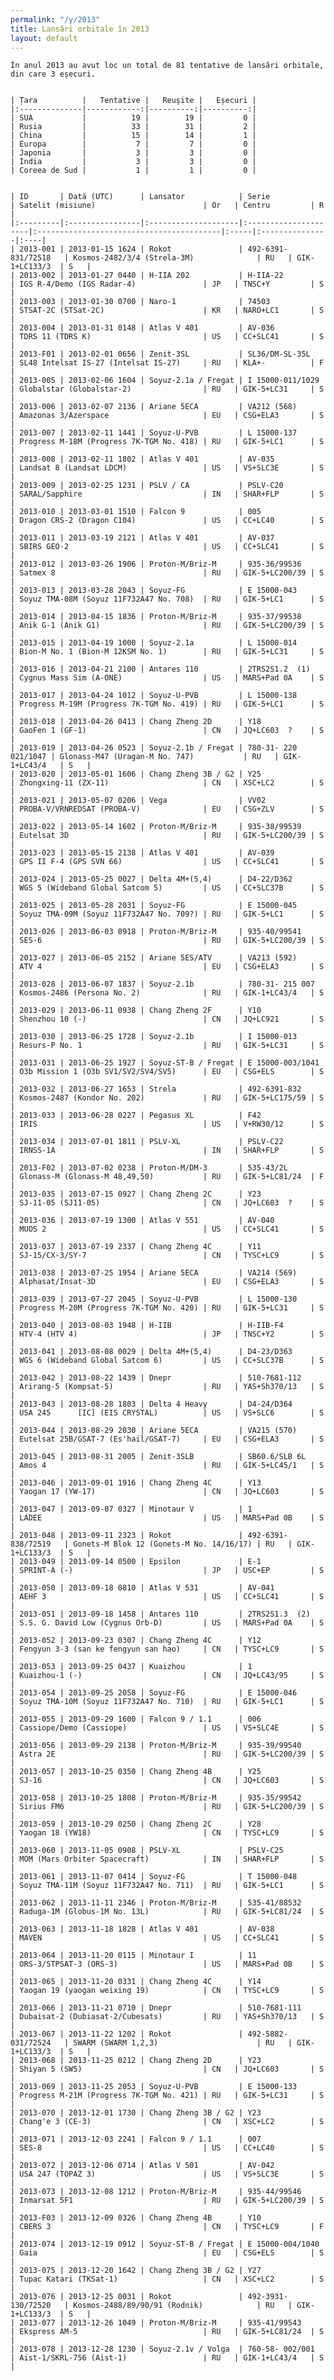 ```yaml
---
permalink: "/y/2013"
title: Lansări orbitale în 2013
layout: default
---
```


    În anul 2013 au avut loc un total de 81 tentative de lansări orbitale, din care 3 eșecuri.
    
    
    | Țara          |   Tentative |   Reușite |   Eșecuri |
    |:--------------|------------:|----------:|----------:|
    | SUA           |          19 |        19 |         0 |
    | Rusia         |          33 |        31 |         2 |
    | China         |          15 |        14 |         1 |
    | Europa        |           7 |         7 |         0 |
    | Japonia       |           3 |         3 |         0 |
    | India         |           3 |         3 |         0 |
    | Coreea de Sud |           1 |         1 |         0 |
    
    
    | ID       | Dată (UTC)      | Lansator            | Serie                | Satelit (misiune)                        | Or   | Centru         | R   |
    |:---------|:----------------|:--------------------|:---------------------|:-----------------------------------------|:-----|:---------------|:----|
    | 2013-001 | 2013-01-15 1624 | Rokot               | 492-6391-831/72518   | Kosmos-2482/3/4 (Strela-3M)              | RU   | GIK-1+LC133/3  | S   |
    | 2013-002 | 2013-01-27 0440 | H-IIA 202           | H-IIA-22             | IGS R-4/Demo (IGS Radar-4)               | JP   | TNSC+Y         | S   |
    | 2013-003 | 2013-01-30 0700 | Naro-1              | 74503                | STSAT-2C (STSat-2C)                      | KR   | NARO+LC1       | S   |
    | 2013-004 | 2013-01-31 0148 | Atlas V 401         | AV-036               | TDRS 11 (TDRS K)                         | US   | CC+SLC41       | S   |
    | 2013-F01 | 2013-02-01 0656 | Zenit-3SL           | SL36/DM-SL-35L       | SL48 Intelsat IS-27 (Intelsat IS-27)     | RU   | KLA+-          | F   |
    | 2013-005 | 2013-02-06 1604 | Soyuz-2.1a / Fregat | I 15000-011/1029     | Globalstar (Globalstar-2)                | RU   | GIK-5+LC31     | S   |
    | 2013-006 | 2013-02-07 2136 | Ariane 5ECA         | VA212 (568)          | Amazonas 3/Azerspace                     | EU   | CSG+ELA3       | S   |
    | 2013-007 | 2013-02-11 1441 | Soyuz-U-PVB         | L 15000-137          | Progress M-18M (Progress 7K-TGM No. 418) | RU   | GIK-5+LC1      | S   |
    | 2013-008 | 2013-02-11 1802 | Atlas V 401         | AV-035               | Landsat 8 (Landsat LDCM)                 | US   | VS+SLC3E       | S   |
    | 2013-009 | 2013-02-25 1231 | PSLV / CA           | PSLV-C20             | SARAL/Sapphire                           | IN   | SHAR+FLP       | S   |
    | 2013-010 | 2013-03-01 1510 | Falcon 9            | 005                  | Dragon CRS-2 (Dragon C104)               | US   | CC+LC40        | S   |
    | 2013-011 | 2013-03-19 2121 | Atlas V 401         | AV-037               | SBIRS GEO-2                              | US   | CC+SLC41       | S   |
    | 2013-012 | 2013-03-26 1906 | Proton-M/Briz-M     | 935-36/99536         | Satmex 8                                 | RU   | GIK-5+LC200/39 | S   |
    | 2013-013 | 2013-03-28 2043 | Soyuz-FG            | E 15000-043          | Soyuz TMA-08M (Soyuz 11F732A47 No. 708)  | RU   | GIK-5+LC1      | S   |
    | 2013-014 | 2013-04-15 1836 | Proton-M/Briz-M     | 935-37/99538         | Anik G-1 (Anik G1)                       | RU   | GIK-5+LC200/39 | S   |
    | 2013-015 | 2013-04-19 1000 | Soyuz-2.1a          | L 15000-014          | Bion-M No. 1 (Bion-M 12KSM No. 1)        | RU   | GIK-5+LC31     | S   |
    | 2013-016 | 2013-04-21 2100 | Antares 110         | 2TRS2S1.2  (1)       | Cygnus Mass Sim (A-ONE)                  | US   | MARS+Pad 0A    | S   |
    | 2013-017 | 2013-04-24 1012 | Soyuz-U-PVB         | L 15000-138          | Progress M-19M (Progress 7K-TGM No. 419) | RU   | GIK-5+LC1      | S   |
    | 2013-018 | 2013-04-26 0413 | Chang Zheng 2D      | Y18                  | GaoFen 1 (GF-1)                          | CN   | JQ+LC603  ?    | S   |
    | 2013-019 | 2013-04-26 0523 | Soyuz-2.1b / Fregat | 780-31- 220 021/1047 | Glonass-M47 (Uragan-M No. 747)           | RU   | GIK-1+LC43/4   | S   |
    | 2013-020 | 2013-05-01 1606 | Chang Zheng 3B / G2 | Y25                  | Zhongxing-11 (ZX-11)                     | CN   | XSC+LC2        | S   |
    | 2013-021 | 2013-05-07 0206 | Vega                | VV02                 | PROBA-V/VRNREDSAT (PROBA-V)              | EU   | CSG+ZLV        | S   |
    | 2013-022 | 2013-05-14 1602 | Proton-M/Briz-M     | 935-38/99539         | Eutelsat 3D                              | RU   | GIK-5+LC200/39 | S   |
    | 2013-023 | 2013-05-15 2138 | Atlas V 401         | AV-039               | GPS II F-4 (GPS SVN 66)                  | US   | CC+SLC41       | S   |
    | 2013-024 | 2013-05-25 0027 | Delta 4M+(5,4)      | D4-22/D362           | WGS 5 (Wideband Global Satcom 5)         | US   | CC+SLC37B      | S   |
    | 2013-025 | 2013-05-28 2031 | Soyuz-FG            | E 15000-045          | Soyuz TMA-09M (Soyuz 11F732A47 No. 709?) | RU   | GIK-5+LC1      | S   |
    | 2013-026 | 2013-06-03 0918 | Proton-M/Briz-M     | 935-40/99541         | SES-6                                    | RU   | GIK-5+LC200/39 | S   |
    | 2013-027 | 2013-06-05 2152 | Ariane 5ES/ATV      | VA213 (592)          | ATV 4                                    | EU   | CSG+ELA3       | S   |
    | 2013-028 | 2013-06-07 1837 | Soyuz-2.1b          | 780-31- 215 007      | Kosmos-2486 (Persona No. 2)              | RU   | GIK-1+LC43/4   | S   |
    | 2013-029 | 2013-06-11 0938 | Chang Zheng 2F      | Y10                  | Shenzhou 10 (-)                          | CN   | JQ+LC921       | S   |
    | 2013-030 | 2013-06-25 1728 | Soyuz-2.1b          | I 15000-013          | Resurs-P No. 1                           | RU   | GIK-5+LC31     | S   |
    | 2013-031 | 2013-06-25 1927 | Soyuz-ST-B / Fregat | E 15000-003/1041     | O3b Mission 1 (O3b SV1/SV2/SV4/SV5)      | EU   | CSG+ELS        | S   |
    | 2013-032 | 2013-06-27 1653 | Strela              | 492-6391-832         | Kosmos-2487 (Kondor No. 202)             | RU   | GIK-5+LC175/59 | S   |
    | 2013-033 | 2013-06-28 0227 | Pegasus XL          | F42                  | IRIS                                     | US   | V+RW30/12      | S   |
    | 2013-034 | 2013-07-01 1811 | PSLV-XL             | PSLV-C22             | IRNSS-1A                                 | IN   | SHAR+FLP       | S   |
    | 2013-F02 | 2013-07-02 0238 | Proton-M/DM-3       | 535-43/2L            | Glonass-M (Glonass-M 48,49,50)           | RU   | GIK-5+LC81/24  | F   |
    | 2013-035 | 2013-07-15 0927 | Chang Zheng 2C      | Y23                  | SJ-11-05 (SJ11-05)                       | CN   | JQ+LC603  ?    | S   |
    | 2013-036 | 2013-07-19 1300 | Atlas V 551         | AV-040               | MUOS 2                                   | US   | CC+SLC41       | S   |
    | 2013-037 | 2013-07-19 2337 | Chang Zheng 4C      | Y11                  | SJ-15/CX-3/SY-7                          | CN   | TYSC+LC9       | S   |
    | 2013-038 | 2013-07-25 1954 | Ariane 5ECA         | VA214 (569)          | Alphasat/Insat-3D                        | EU   | CSG+ELA3       | S   |
    | 2013-039 | 2013-07-27 2045 | Soyuz-U-PVB         | L 15000-130          | Progress M-20M (Progress 7K-TGM No. 420) | RU   | GIK-5+LC31     | S   |
    | 2013-040 | 2013-08-03 1948 | H-IIB               | H-IIB-F4             | HTV-4 (HTV 4)                            | JP   | TNSC+Y2        | S   |
    | 2013-041 | 2013-08-08 0029 | Delta 4M+(5,4)      | D4-23/D363           | WGS 6 (Wideband Global Satcom 6)         | US   | CC+SLC37B      | S   |
    | 2013-042 | 2013-08-22 1439 | Dnepr               | 510-7681-112         | Arirang-5 (Kompsat-5)                    | RU   | YAS+Sh370/13   | S   |
    | 2013-043 | 2013-08-28 1803 | Delta 4 Heavy       | D4-24/D364           | USA 245      [IC] (EIS CRYSTAL)          | US   | VS+SLC6        | S   |
    | 2013-044 | 2013-08-29 2030 | Ariane 5ECA         | VA215 (570)          | Eutelsat 25B/GSAT-7 (Es'hail/GSAT-7)     | EU   | CSG+ELA3       | S   |
    | 2013-045 | 2013-08-31 2005 | Zenit-3SLB          | SB60.6/SLB 6L        | Amos 4                                   | RU   | GIK-5+LC45/1   | S   |
    | 2013-046 | 2013-09-01 1916 | Chang Zheng 4C      | Y13                  | Yaogan 17 (YW-17)                        | CN   | JQ+LC603       | S   |
    | 2013-047 | 2013-09-07 0327 | Minotaur V          | 1                    | LADEE                                    | US   | MARS+Pad 0B    | S   |
    | 2013-048 | 2013-09-11 2323 | Rokot               | 492-6391-838/72519   | Gonets-M Blok 12 (Gonets-M No. 14/16/17) | RU   | GIK-1+LC133/3  | S   |
    | 2013-049 | 2013-09-14 0500 | Epsilon             | E-1                  | SPRINT-A (-)                             | JP   | USC+EP         | S   |
    | 2013-050 | 2013-09-18 0810 | Atlas V 531         | AV-041               | AEHF 3                                   | US   | CC+SLC41       | S   |
    | 2013-051 | 2013-09-18 1458 | Antares 110         | 2TRS2S1.3  (2)       | S.S. G. David Low (Cygnus Orb-D)         | US   | MARS+Pad 0A    | S   |
    | 2013-052 | 2013-09-23 0307 | Chang Zheng 4C      | Y12                  | Fengyun 3-3 (san ke fengyun san hao)     | CN   | TYSC+LC9       | S   |
    | 2013-053 | 2013-09-25 0437 | Kuaizhou            | 1                    | Kuaizhou-1 (-)                           | CN   | JQ+LC43/95     | S   |
    | 2013-054 | 2013-09-25 2058 | Soyuz-FG            | E 15000-046          | Soyuz TMA-10M (Soyuz 11F732A47 No. 710)  | RU   | GIK-5+LC1      | S   |
    | 2013-055 | 2013-09-29 1600 | Falcon 9 / 1.1      | 006                  | Cassiope/Demo (Cassiope)                 | US   | VS+SLC4E       | S   |
    | 2013-056 | 2013-09-29 2138 | Proton-M/Briz-M     | 935-39/99540         | Astra 2E                                 | RU   | GIK-5+LC200/39 | S   |
    | 2013-057 | 2013-10-25 0350 | Chang Zheng 4B      | Y25                  | SJ-16                                    | CN   | JQ+LC603       | S   |
    | 2013-058 | 2013-10-25 1808 | Proton-M/Briz-M     | 935-35/99542         | Sirius FM6                               | RU   | GIK-5+LC200/39 | S   |
    | 2013-059 | 2013-10-29 0250 | Chang Zheng 2C      | Y28                  | Yaogan 18 (YW18)                         | CN   | TYSC+LC9       | S   |
    | 2013-060 | 2013-11-05 0908 | PSLV-XL             | PSLV-C25             | MOM (Mars Orbiter Spacecraft)            | IN   | SHAR+FLP       | S   |
    | 2013-061 | 2013-11-07 0414 | Soyuz-FG            | T 15000-048          | Soyuz TMA-11M (Soyuz 11F732A47 No. 711)  | RU   | GIK-5+LC1      | S   |
    | 2013-062 | 2013-11-11 2346 | Proton-M/Briz-M     | 535-41/88532         | Raduga-1M (Globus-1M No. 13L)            | RU   | GIK-5+LC81/24  | S   |
    | 2013-063 | 2013-11-18 1828 | Atlas V 401         | AV-038               | MAVEN                                    | US   | CC+SLC41       | S   |
    | 2013-064 | 2013-11-20 0115 | Minotaur I          | 11                   | ORS-3/STPSAT-3 (ORS-3)                   | US   | MARS+Pad 0B    | S   |
    | 2013-065 | 2013-11-20 0331 | Chang Zheng 4C      | Y14                  | Yaogan 19 (yaogan weixing 19)            | CN   | TYSC+LC9       | S   |
    | 2013-066 | 2013-11-21 0710 | Dnepr               | 510-7681-111         | Dubaisat-2 (Dubiasat-2/Cubesats)         | RU   | YAS+Sh370/13   | S   |
    | 2013-067 | 2013-11-22 1202 | Rokot               | 492-5882-031/72524   | SWARM (SWARM 1,2,3)                      | RU   | GIK-1+LC133/3  | S   |
    | 2013-068 | 2013-11-25 0212 | Chang Zheng 2D      | Y23                  | Shiyan 5 (SW5)                           | CN   | JQ+LC603       | S   |
    | 2013-069 | 2013-11-25 2053 | Soyuz-U-PVB         | E 15000-133          | Progress M-21M (Progress 7K-TGM No. 421) | RU   | GIK-5+LC31     | S   |
    | 2013-070 | 2013-12-01 1730 | Chang Zheng 3B / G2 | Y23                  | Chang'e 3 (CE-3)                         | CN   | XSC+LC2        | S   |
    | 2013-071 | 2013-12-03 2241 | Falcon 9 / 1.1      | 007                  | SES-8                                    | US   | CC+LC40        | S   |
    | 2013-072 | 2013-12-06 0714 | Atlas V 501         | AV-042               | USA 247 (TOPAZ 3)                        | US   | VS+SLC3E       | S   |
    | 2013-073 | 2013-12-08 1212 | Proton-M/Briz-M     | 935-44/99546         | Inmarsat 5F1                             | RU   | GIK-5+LC200/39 | S   |
    | 2013-F03 | 2013-12-09 0326 | Chang Zheng 4B      | Y10                  | CBERS 3                                  | CN   | TYSC+LC9       | F   |
    | 2013-074 | 2013-12-19 0912 | Soyuz-ST-B / Fregat | E 15000-004/1040     | Gaia                                     | EU   | CSG+ELS        | S   |
    | 2013-075 | 2013-12-20 1642 | Chang Zheng 3B / G2 | Y27                  | Tupac Katari (TKSat-1)                   | CN   | XSC+LC2        | S   |
    | 2013-076 | 2013-12-25 0031 | Rokot               | 492-3931-130/72520   | Kosmos-2488/89/90/91 (Rodnik)            | RU   | GIK-1+LC133/3  | S   |
    | 2013-077 | 2013-12-26 1049 | Proton-M/Briz-M     | 935-41/99543         | Ekspress AM-5                            | RU   | GIK-5+LC81/24  | S   |
    | 2013-078 | 2013-12-28 1230 | Soyuz-2.1v / Volga  | 760-58- 002/001      | Aist-1/SKRL-756 (Aist-1)                 | RU   | GIK-1+LC43/4   | S   |

